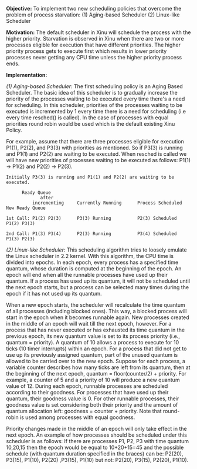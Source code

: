 **Objective:** To implement two new scheduling policies that overcome the problem of process starvation:
	(1) Aging-based Scheduler
	(2) Linux-like Scheduler

**Motivation:** The default scheduler in Xinu will schedule the process with the higher priority. Starvation is observed in Xinu when there are two or more processes eligible for execution that have different priorities. The higher priority process gets to execute first which results in lower priority processes never getting any CPU time unless the higher priority process ends. 

**Implementation:**

*(1) Aging-based Scheduler:*
The first scheduling policy is an Aging Based Scheduler. The basic idea of this scheduler is to gradually increase the priority of the processes waiting to be executed every time there's a need for scheduling. In this scheduler, priorities of the processes waiting to be executed is incremented by 1 every time there is a need for scheduling (i.e every time resched() is called). In the case of processes with equal priorities round robin would be used which is the default existing Xinu Policy. 

For example, assume that there are three processes eligible for execution P1(1), P2(2), and P3(3) with priorities as mentioned. So if P3(3) is running and  P1(1) and P2(2) are waiting to be executed. When resched is called we will have new priorities of processes waiting to be executed as follows: P1(1) -> P1(2) and P2(2) -> P2(3).

```
Initially P3(3) is running and P1(1) and P2(2) are waiting to be executed. 
          
	  Ready Queue            
             after                                   
          incrementing     Currently Running      Process Scheduled      New Ready Queue 
	  
1st Call: P1(2) P2(3)      P3(3) Running          P2(3) Scheduled        P1(2) P3(3)

2nd Call: P1(3) P3(4)      P2(3) Running          P3(4) Scheduled        P1(3) P2(3)
```

*(2) Linux-like Scheduler:*
This scheduling algorithm tries to loosely emulate the Linux scheduler in 2.2 kernel. With this algorithm, the CPU time is divided into epochs. In each epoch, every process has a specified time quantum, whose duration is computed at the beginning of the epoch. An epoch will end when all the runnable processes have used up their quantum. If a process has used up its quantum, it will not be scheduled until the next epoch starts, but a process can be selected many times during the epoch if it has not used up its quantum.

When a new epoch starts, the scheduler will recalculate the time quantum of all processes (including blocked ones). This way, a blocked process will start in the epoch when it becomes runnable again. New processes created in the middle of an epoch will wait till the next epoch, however. For a process that has never executed or has exhausted its time quantum in the previous epoch, its new quantum value is set to its process priority (i.e., quantum = priority). A quantum of 10 allows a process to execute for 10 ticks (10 timer interrupts) within an epoch. For a process that did not get to use up its previously assigned quantum, part of the unused quantum is allowed to be carried over to the new epoch. Suppose for each process, a variable counter describes how many ticks are left from its quantum, then at the beginning of the next epoch, quantum = floor(counter/2) + priority. For example, a counter of 5 and a priority of 10 will produce a new quantum value of 12. During each epoch, runnable processes are scheduled according to their goodness. For processes that have used up their quantum, their goodness value is 0. For other runnable processes, their goodness value is set considering both their priority and the amount of quantum allocation left: goodness = counter + priority. Note that round-robin is used among processes with equal goodness.

Priority changes made in the middle of an epoch will only take effect in the next epoch. An example of how processes should be scheduled under this scheduler is as follows:
If there are processes P1, P2, P3 with time quantum 10,20,15 then the epoch would be equal to 10+20+15=45 and the possible schedule (with quantum duration specified in the braces) can be: P2(20), P3(15), P1(10), P2(20) ,P3(15), P1(10) but not: P2(20), P3(15), P2(20), P1(10).
